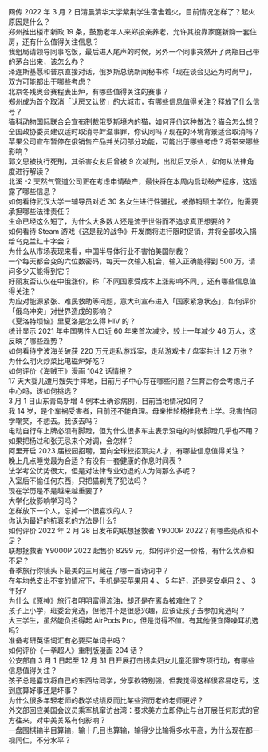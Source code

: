 网传 2022 年 3 月 2 日清晨清华大学紫荆学生宿舍着火，目前情况怎样了？起火原因是什么？  
郑州推出楼市新政 19 条，鼓励老年人来郑投亲养老，允许其投靠家庭新购一套住房，还有什么值得关注信息？  
我组局请领导同事吃饭，最后进入尾声的时候，另外一个同事突然开了两瓶自己带的茅台出来，该怎么办？  
泽连斯基愿和普京直接对话，俄罗斯总统新闻秘书称「现在谈会见还为时尚早」，双方可能都出于哪些考虑？  
北京冬残奥会赛程表出炉，有哪些值得关注的赛事？  
郑州成为首个取消「认房又认贷」的大城市，有哪些信息值得关注？释放了什么信号？  
猫科动物国际联合会宣布制裁俄罗斯境内的猫，如何评价这种做法？猫会怎么想？  
全国政协委员建议适时取消寻衅滋事罪，你认同吗？现在的环境背景适合取消吗？  
苹果公司宣布暂停在俄销售产品并关闭部分功能，可能出于哪些考虑？将带来哪些影响？  
郭文思被执行死刑，其杀害女友后曾被 9 次减刑，出狱后又杀人，如何从法律角度进行解读？  
北溪 -2 天然气管道公司正在考虑申请破产，最快将在本周内启动破产程序，这透露了哪些信息？  
如何看待武汉大学一辅导员对近 30 名女生进行性骚扰，被撤销硕士学位，他需要承担哪些法律责任？  
生命已经这么短了，为什么大多数人还是流于世俗而不追求真正想要的？  
如何看待 Steam 游戏《这是我的战争》开发商将进行限时促销，并将全部收入捐给乌克兰红十字会？  
为什么从市场表现来看，中国半导体行业不害怕美国制裁？  
一个每天都会变的六位数密码，每天一次输入机会，输入正确能得到 500 万，请问多少天能得到它？  
好丽友否认仅在中俄涨价，称「不同国家受成本上涨影响不同」，还有哪些信息值得关注？  
为应对能源紧张、难民救助等问题，意大利宣布进入「国家紧急状态」，如何评价「俄乌冲突」对世界造成的影响？  
《夏洛特烦恼》里夏洛是怎么得 HIV 的？  
统计显示 2021 年中国男性人口近 60 年来首次减少，较上一年减少 46 万人，这反映了哪些趋势？  
如何看待宁波海关破获 220 万元走私游戏案，走私游戏卡 / 盘案共计 1.2 万张？  
为什么明火炒菜比电磁炉好吃？  
如何评价《海贼王》漫画 1042 话情报？  
17 天大婴儿遭月嫂失手摔地，目前月子中心存在哪些问题？生育后你会考虑月子中心吗，该如何挑选？  
3 月 1 日山东青岛新增 4 例本土确诊病例，目前当地情况如何？  
我 14 岁，是个车祸受害者，目前还不能自理。母亲推轮椅推我去上学。我害怕同学嘲笑，不想去。我该去吗？  
电动自行车上牌必须有脚蹬，但为什么很多车主表示没电的时候脚蹬几乎也不用？  
如果把杨过和张无忌来个对调，会怎样？  
阿里开启 2023 届校园招聘，面向全球校招顶尖人才，有哪些信息值得关注？  
晚上几点睡觉最为合适？有没有一套健康的作息时间表？  
法学考公优势很大，但是对法律专业劝退的人为何那么多呢？  
入室后不偷任何东西，只把猫剃秃了犯法吗？  
现在学历是不是越来越重要了?  
大学化妆影响学习吗？  
怎样放下一个人，忘掉一个很喜欢的人？  
你认为最好的抗衰老的方法是什么?  
如何评价 2022 年 2 月 28 日发布的联想拯救者 Y9000P 2022？有哪些亮点和不足？  
联想拯救者 Y9000P 2022 起售价 8299 元，如何评价这一价格，有什么优点和不足？  
春季旅行你镜头下最美的三月藏在了哪一首诗词中？  
在年均总支出不变的情况下，手机是买苹果用 4 、 5 年好，还是买安卓用 2 、 3 年好?  
为什么《原神》旅行者明明富得流油，却还是在离岛被难住了？  
孩子上小学，班委会竞选，但他并不是很感兴趣，应该让孩子去参加竞选吗？  
大三学生，虽然能负担得起 AirPods Pro，但是觉得不值。有其他便宜降噪耳机选吗?  
准备考研英语词汇有必要买单词书吗？  
如何评价《一拳超人》重制版漫画 204 话？  
公安部自 3 月 1 日起至 12 月 31 日开展打击拐卖妇女儿童犯罪专项行动，有哪些信息值得关注？  
孩子总是喜欢将自己的东西给同学，分享欲特别强，但我觉得这样很容易吃亏，这到底算好事还是坏事？  
为什么很多年轻老师的教学成绩反而比某些资历老的老师更好？  
外交部回应美国会议员乘军机窜访台湾：要求美方立即停止与台开展任何形式的官方往来，对中美关系有何影响？  
一盘围棋输半目算输，输十几目也算输，输得少比输得多水平高，为什么现在都一视同仁，不分水平？  
